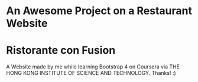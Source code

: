 # An Awesome Project on a Restaurant Website
# Ristorante con Fusion 
A Website made by me while learning Bootstrap 4 on Coursera via THE HONG KONG INSTITUTE OF SCIENCE AND TECHNOLOGY.
Thanks!
:)
